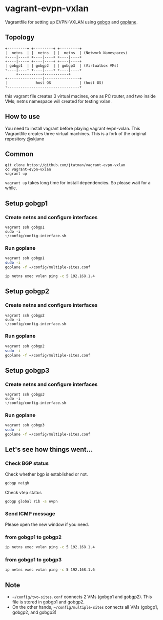 # vagrant-evpn-vxlan
Vagrantfile for setting up EVPN-VXLAN using [gobgp](https://github.com/osrg/gobgp) and [goplane](https://github.com/osrg/goplane).

## Topology

```
+---------+ +---------+ +---------+
|  netns  | |  netns  | |  netns  | (Network Namespaces)
+----|----+ +----|----+ +----|----+
+----|----+ +----|----+ +----|----+
| gobgp1  | | gobgp2  | | gobgp3  | (Virtualbox VMs)
+----|----+ +----|----+ +----|----+
     +-----------+-----------+
+----------------|----------------+
|             host OS             | (host OS)
+---------------------------------+
```

this vagrant file creates 3 virtual macines, one as PC router, and two inside VMs; netns namespace will created for testing vxlan.

## How to use
You need to install vagrant before playing vagrant evpn-vxlan.
This Vagrantfile creates three virtual machines.
This is a fork of the original repository @skjune

## Common

```
git clone https://github.com/jtatman/vagrant-evpn-vxlan
cd vagrant-evpn-vxlan
vagrant up
```

`vagrant up` takes long time for install dependencies. So please wait for a while.

## Setup gobgp1

### Create netns and configure interfaces
```
vagrant ssh gobgp1
sudo -i
~/config/config-interface.sh
```

### Run goplane

```bash
vagrant ssh gobgp1
sudo -i
goplane -f ~/config/multiple-sites.conf

ip netns exec vxlan ping -c 5 192.168.1.4
```

## Setup gobgp2

### Create netns and configure interfaces
```
vagrant ssh gobgp2
sudo -i
~/config/config-interface.sh
```

### Run goplane

```bash
vagrant ssh gobgp2
sudo -i
goplane -f ~/config/multiple-sites.conf
```

## Setup gobgp3

### Create netns and configure interfaces

```
vagrant ssh gobgp3
sudo -i
~/config/config-interface.sh
```

### Run goplane

```bash
vagrant ssh gobgp3
sudo -i
goplane -f ~/config/multiple-sites.conf
```

## Let's see how things went...

### Check BGP status

Check whether bgp is established or not.

```bash
gobgp neigh
```

Check vtep status

```bash
gobgp global rib -a evpn
```

### Send ICMP message

Please open the new window if you need.

### from gobgp1 to gobgp2

```bash
ip netns exec vxlan ping -c 5 192.168.1.4
```

### from gobgp1 to gobgp3

```bash
ip netns exec vxlan ping -c 5 192.168.1.6
```

## Note
- `~/config/two-sites.conf` connects 2 VMs (gobgp1 and gobgp2). This file is stored in gobgp1 and gobgp2.
- On the other hands, `~/config/multiple-sites` connects all VMs (gobgp1, gobgp2, and gobgp3)
